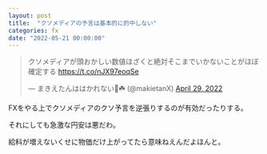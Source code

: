```yaml
---
layout: post
title:  "クソメディアの予言は基本的に的中しない"
categories: fx
date: "2022-05-21 00:00:00"
---
```


<blockquote class="twitter-tweet tw-align-center"><p lang="ja" dir="ltr">クソメディアが頭おかしい数値ほざくと絶対そこまでいかないことがほぼ確定する <a href="https://t.co/nJX97eoqSe">https://t.co/nJX97eoqSe</a></p>&mdash; まきえたんははかれない🥦☘️ (@makietanX) <a href="https://twitter.com/makietanX/status/1519871489272840192?ref_src=twsrc%5Etfw">April 29, 2022</a></blockquote> <script async src="https://platform.twitter.com/widgets.js" charset="utf-8"></script>

FXをやる上でクソメディアのクソ予言を逆張りするのが有効だったりする。

それにしても急激な円安は悪だわ。

給料が増えないくせに物価だけ上がってたら意味ねえんだよほんと。
